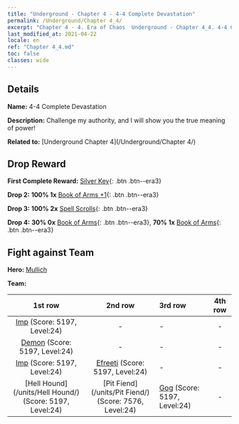 ```yaml
---
title: "Underground - Chapter 4 - 4-4 Complete Devastation"
permalink: /Underground/Chapter 4_4/
excerpt: "Chapter 4 - 4. Era of Chaos  Underground - Chapter 4_4. 4-4 Complete Devastation"
last_modified_at: 2021-04-22
locale: en
ref: "Chapter 4_4.md"
toc: false
classes: wide
---
```


## Details

 **Name:** 4-4 Complete Devastation

 **Description:** Challenge my authority, and I will show you the true meaning of power!

 **Related to:** [Underground Chapter 4](/Underground/Chapter 4/)

## Drop Reward

 **First Complete Reward:** [Silver Key](/Items/con_693/){: .btn .btn--era3}

 **Drop 2:** **100% 1x** [Book of Arms +1](/Items/mat_25/){: .btn .btn--era3}

 **Drop 3:** **100% 2x** [Spell Scrolls](/Items/con_694/){: .btn .btn--era3}

 **Drop 4:** **30% 0x** [Book of Arms](/Items/mat_18/){: .btn .btn--era3}, **70% 1x** [Book of Arms](/Items/mat_18/){: .btn .btn--era3}


## Fight against Team
 **Hero:** [Mullich](/heroes/Mullich/)

 **Team:**


  | 1st row | 2nd row | 3rd row | 4th row |
  |:----:|:----:|:----|:----:|
  | [Imp](/units/Imp/) (Score: 5197, Level:24)  | - | - | - |
  | [Demon](/units/Demon/) (Score: 5197, Level:24)  | - | - | - |
  | [Imp](/units/Imp/) (Score: 5197, Level:24)  | [Efreeti](/units/Efreeti/) (Score: 5197, Level:24)  | - | - |
  | [Hell Hound](/units/Hell Hound/) (Score: 5197, Level:24)  | [Pit Fiend](/units/Pit Fiend/) (Score: 7576, Level:24)  | [Gog](/units/Gog/) (Score: 5197, Level:24)  | - |



